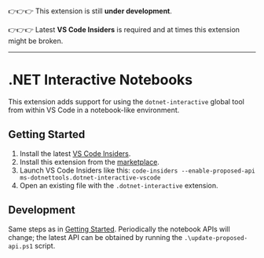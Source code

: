 👉👉👉 This extension is still **under development**.

👉👉👉 Latest **VS Code Insiders** is required and at times this extension might be broken.

---

# .NET Interactive Notebooks

This extension adds support for using the `dotnet-interactive` global tool from within VS Code in a notebook-like environment.

## Getting Started

1. Install the latest [VS Code Insiders](https://code.visualstudio.com/insiders/).
1. Install this extension from the [marketplace](https://marketplace.visualstudio.com/items?itemName=ms-dotnettools.dotnet-interactive-vscode).
1. Launch VS Code Insiders like this: `code-insiders --enable-proposed-api ms-dotnettools.dotnet-interactive-vscode`
1. Open an existing file with the `.dotnet-interactive` extension.

## Development

Same steps as in [Getting Started](#Getting-Started).  Periodically the notebook APIs will change; the latest API can
be obtained by running the `.\update-proposed-api.ps1` script.
